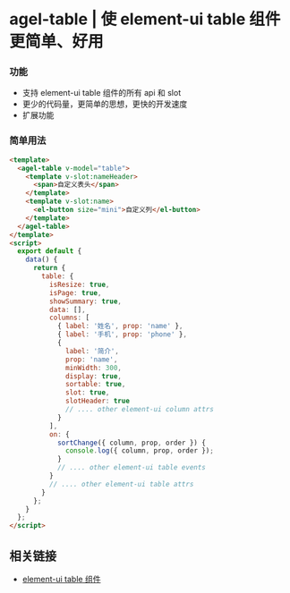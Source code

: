 # agel-table | 使 element-ui table 组件更简单、好用

### 功能

- 支持 element-ui table 组件的所有 api 和 slot
- 更少的代码量，更简单的思想，更快的开发速度
- 扩展功能

### 简单用法

```html
<template>
  <agel-table v-model="table">
    <template v-slot:nameHeader>
      <span>自定义表头</span>
    </template>
    <template v-slot:name>
      <el-button size="mini">自定义列</el-button>
    </template>
  </agel-table>
</template>
<script>
  export default {
    data() {
      return {
        table: {
          isResize: true,
          isPage: true,
          showSummary: true,
          data: [],
          columns: [
            { label: '姓名', prop: 'name' },
            { label: '手机', prop: 'phone' },
            {
              label: '简介',
              prop: 'name',
              minWidth: 300,
              display: true,
              sortable: true,
              slot: true,
              slotHeader: true
              // .... other element-ui column attrs
            }
          ],
          on: {
            sortChange({ column, prop, order }) {
              console.log({ column, prop, order });
            }
            // .... other element-ui table events
          }
          // .... other element-ui table attrs
        }
      };
    }
  };
</script>
```

## 相关链接

- [element-ui table 组件](https://element.eleme.cn/#/zh-CN/component/table)
